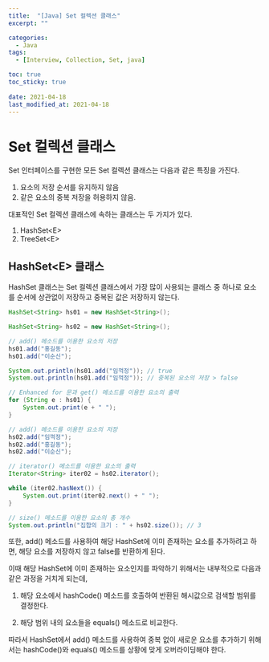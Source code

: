 ```yaml
---
title:  "[Java] Set 컬렉션 클래스"
excerpt: ""

categories:
  - Java
tags:
  - [Interview, Collection, Set, java]

toc: true
toc_sticky: true
 
date: 2021-04-18
last_modified_at: 2021-04-18
---
```


# **Set 컬렉션 클래스**

Set 인터페이스를 구현한 모든 Set 컬렉션 클래스는 다음과 같은 특징을 가진다.

1. 요소의 저장 순서를 유지하지 않음
2. 같은 요소의 중복 저장을 허용하지 않음.

대표적인 Set 컬렉션 클래스에 속하는 클래스는 두 가지가 있다.

1. HashSet&#60;E>
2. TreeSet&#60;E>


## HashSet&#60;E> 클래스
HashSet 클래스는 Set 컬렉션 클래스에서 가장 많이 사용되는 클래스 중 하나로
요소를 순서에 상관없이 저장하고 중복된 값은 저장하지 않는다.


```java
HashSet<String> hs01 = new HashSet<String>();

HashSet<String> hs02 = new HashSet<String>();

// add() 메소드를 이용한 요소의 저장
hs01.add("홍길동");
hs01.add("이순신");

System.out.println(hs01.add("임꺽정")); // true
System.out.println(hs01.add("임꺽정")); // 중복된 요소의 저장 > false

// Enhanced for 문과 get() 메소드를 이용한 요소의 출력
for (String e : hs01) {
    System.out.print(e + " ");
}

// add() 메소드를 이용한 요소의 저장
hs02.add("임꺽정");
hs02.add("홍길동");
hs02.add("이순신");

// iterator() 메소드를 이용한 요소의 출력
Iterator<String> iter02 = hs02.iterator();

while (iter02.hasNext()) {
    System.out.print(iter02.next() + " ");
}

// size() 메소드를 이용한 요소의 총 개수
System.out.println("집합의 크기 : " + hs02.size()); // 3
```

또한, add() 메소드를 사용하여 해당 HashSet에 이미 존재하는 요소를 추가하려고 하면, 해당 요소를 저장하지 않고 false를 반환하게 된다.

이때 해당 HashSet에 이미 존재하는 요소인지를 파악하기 위해서는 내부적으로 다음과 같은 과정을 거치게 되는데,

1. 해당 요소에서 hashCode() 메소드를 호출하여 반환된 해시값으로 검색할 범위를 결정한다.

2. 해당 범위 내의 요소들을 equals() 메소드로 비교한다.

따라서 HashSet에서 add() 메소드를 사용하여 중복 없이 새로운 요소를 추가하기 위해서는 hashCode()와 equals() 메소드를 상황에 맞게 오버라이딩해야 한다.